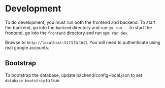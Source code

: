 # Development

To do development, you must run both the frontend and backend.
To start the backend, go into the `backend` directory and run `go run .`.
To start the frontend, go into the `frontend` directory and run `npm run dev`.

Browse to `http://localhost:5173` to test.
You will need to authenticate using real google accounts.

## Bootstrap

To bootstrap the database, update backend/config-local.json to set `database.bootstrap` to true.
